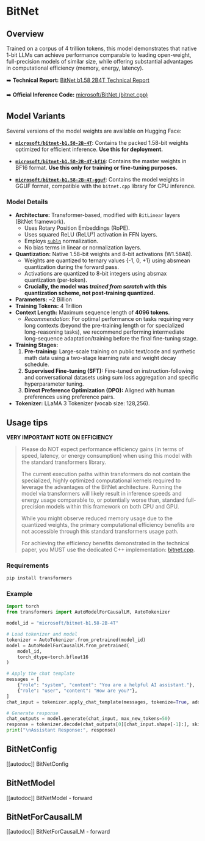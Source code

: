 <!--Copyright 2025 The BitNet Team and The HuggingFace Team. All rights reserved.

Licensed under the Apache License, Version 2.0 (the "License"); you may not use this file except in compliance with
the License. You may obtain a copy of the License at

http://www.apache.org/licenses/LICENSE-2.0

Unless required by applicable law or agreed to in writing, software distributed under the License is distributed on
an "AS IS" BASIS, WITHOUT WARRANTIES OR CONDITIONS OF ANY KIND, either express or implied. See the License for the
specific language governing permissions and limitations under the License.

⚠️ Note that this file is in Markdown but contain specific syntax for our doc-builder (similar to MDX) that may not be
rendered properly in your Markdown viewer.

-->

# BitNet

## Overview

Trained on a corpus of 4 trillion tokens, this model demonstrates that native 1-bit LLMs can achieve performance comparable to leading open-weight, full-precision models of similar size, while offering substantial advantages in computational efficiency (memory, energy, latency).

➡️ **Technical Report:** [BitNet b1.58 2B4T Technical Report](https://arxiv.org/abs/2504.12285)

➡️ **Official Inference Code:** [microsoft/BitNet (bitnet.cpp)](https://github.com/microsoft/BitNet)

## Model Variants

Several versions of the model weights are available on Hugging Face:

* [**`microsoft/bitnet-b1.58-2B-4T`**](https://huggingface.co/microsoft/bitnet-b1.58-2B-4T): Contains the packed 1.58-bit weights optimized for efficient inference. **Use this for deployment.**

* [**`microsoft/bitnet-b1.58-2B-4T-bf16`**](https://huggingface.co/microsoft/bitnet-b1.58-2B-4T-bf16): Contains the master weights in BF16 format. **Use this only for training or fine-tuning purposes.**

* [**`microsoft/bitnet-b1.58-2B-4T-gguf`**](https://huggingface.co/microsoft/bitnet-b1.58-2B-4T-gguf): Contains the model weights in GGUF format, compatible with the `bitnet.cpp` library for CPU inference.


### Model Details


* **Architecture:** Transformer-based, modified with `BitLinear` layers (BitNet framework).
    * Uses Rotary Position Embeddings (RoPE).
    * Uses squared ReLU (ReLU²) activation in FFN layers.
    * Employs [`subln`](https://proceedings.mlr.press/v202/wang23u.html) normalization.
    * No bias terms in linear or normalization layers.
* **Quantization:** Native 1.58-bit weights and 8-bit activations (W1.58A8).
    * Weights are quantized to ternary values {-1, 0, +1} using absmean quantization during the forward pass.
    * Activations are quantized to 8-bit integers using absmax quantization (per-token).
    * **Crucially, the model was *trained from scratch* with this quantization scheme, not post-training quantized.**
* **Parameters:** ~2 Billion
* **Training Tokens:** 4 Trillion
*   **Context Length:** Maximum sequence length of **4096 tokens**.
    *   *Recommendation:* For optimal performance on tasks requiring very long contexts (beyond the pre-training length or for specialized long-reasoning tasks), we recommend performing intermediate long-sequence adaptation/training before the final fine-tuning stage.
* **Training Stages:**
    1.  **Pre-training:** Large-scale training on public text/code and synthetic math data using a two-stage learning rate and weight decay schedule.
    2.  **Supervised Fine-tuning (SFT):** Fine-tuned on instruction-following and conversational datasets using sum loss aggregation and specific hyperparameter tuning.
    3.  **Direct Preference Optimization (DPO):** Aligned with human preferences using preference pairs.
* **Tokenizer:** LLaMA 3 Tokenizer (vocab size: 128,256).


## Usage tips


**VERY IMPORTANT NOTE ON EFFICIENCY**

> Please do NOT expect performance efficiency gains (in terms of speed, latency, or energy consumption) when using this model with the standard transformers library.
>
> The current execution paths within transformers do not contain the specialized, highly optimized computational kernels required to leverage the advantages of the BitNet architecture. Running the model via transformers will likely result in inference speeds and energy usage comparable to, or potentially worse than, standard full-precision models within this framework on both CPU and GPU.
>
> While you might observe reduced memory usage due to the quantized weights, the primary computational efficiency benefits are not accessible through this standard transformers usage path.
>
> For achieving the efficiency benefits demonstrated in the technical paper, you MUST use the dedicated C++ implementation: [bitnet.cpp](https://github.com/microsoft/BitNet).

### Requirements

```bash
pip install transformers
```

### Example

```python
import torch
from transformers import AutoModelForCausalLM, AutoTokenizer

model_id = "microsoft/bitnet-b1.58-2B-4T"

# Load tokenizer and model
tokenizer = AutoTokenizer.from_pretrained(model_id)
model = AutoModelForCausalLM.from_pretrained(
    model_id,
    torch_dtype=torch.bfloat16
)

# Apply the chat template
messages = [
    {"role": "system", "content": "You are a helpful AI assistant."},
    {"role": "user", "content": "How are you?"},
]
chat_input = tokenizer.apply_chat_template(messages, tokenize=True, add_generation_prompt=True, return_tensors="pt").to(model.device)

# Generate response
chat_outputs = model.generate(chat_input, max_new_tokens=50)
response = tokenizer.decode(chat_outputs[0][chat_input.shape[-1]:], skip_special_tokens=True) # Decode only the response part
print("\nAssistant Response:", response)
```


## BitNetConfig

[[autodoc]] BitNetConfig

## BitNetModel

[[autodoc]] BitNetModel
    - forward

## BitNetForCausalLM

[[autodoc]] BitNetForCausalLM
    - forward
